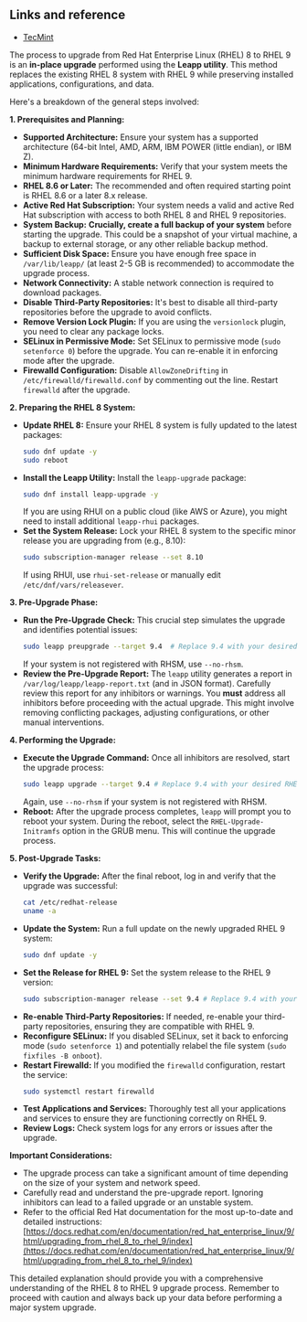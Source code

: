 ## Links and reference
 * [TecMint](https://www.tecmint.com/upgrade-rhel-8-to-rhel-9/)

The process to upgrade from Red Hat Enterprise Linux (RHEL) 8 to RHEL 9 is an **in-place upgrade** performed using the **Leapp utility**. This method replaces the existing RHEL 8 system with RHEL 9 while preserving installed applications, configurations, and data.

Here's a breakdown of the general steps involved:

**1. Prerequisites and Planning:**

* **Supported Architecture:** Ensure your system has a supported architecture (64-bit Intel, AMD, ARM, IBM POWER (little endian), or IBM Z).
* **Minimum Hardware Requirements:** Verify that your system meets the minimum hardware requirements for RHEL 9.
* **RHEL 8.6 or Later:** The recommended and often required starting point is RHEL 8.6 or a later 8.x release.
* **Active Red Hat Subscription:** Your system needs a valid and active Red Hat subscription with access to both RHEL 8 and RHEL 9 repositories.
* **System Backup:** **Crucially, create a full backup of your system** before starting the upgrade. This could be a snapshot of your virtual machine, a backup to external storage, or any other reliable backup method.
* **Sufficient Disk Space:** Ensure you have enough free space in `/var/lib/leapp/` (at least 2-5 GB is recommended) to accommodate the upgrade process.
* **Network Connectivity:** A stable network connection is required to download packages.
* **Disable Third-Party Repositories:** It's best to disable all third-party repositories before the upgrade to avoid conflicts.
* **Remove Version Lock Plugin:** If you are using the `versionlock` plugin, you need to clear any package locks.
* **SELinux in Permissive Mode:** Set SELinux to permissive mode (`sudo setenforce 0`) before the upgrade. You can re-enable it in enforcing mode after the upgrade.
* **Firewalld Configuration:** Disable `AllowZoneDrifting` in `/etc/firewalld/firewalld.conf` by commenting out the line. Restart `firewalld` after the upgrade.

**2. Preparing the RHEL 8 System:**

* **Update RHEL 8:** Ensure your RHEL 8 system is fully updated to the latest packages:
    ```bash
    sudo dnf update -y
    sudo reboot
    ```
* **Install the Leapp Utility:** Install the `leapp-upgrade` package:
    ```bash
    sudo dnf install leapp-upgrade -y
    ```
    If you are using RHUI on a public cloud (like AWS or Azure), you might need to install additional `leapp-rhui` packages.
* **Set the System Release:** Lock your RHEL 8 system to the specific minor release you are upgrading from (e.g., 8.10):
    ```bash
    sudo subscription-manager release --set 8.10
    ```
    If using RHUI, use `rhui-set-release` or manually edit `/etc/dnf/vars/releasever`.

**3. Pre-Upgrade Phase:**

* **Run the Pre-Upgrade Check:** This crucial step simulates the upgrade and identifies potential issues:
    ```bash
    sudo leapp preupgrade --target 9.4  # Replace 9.4 with your desired RHEL 9 minor release
    ```
    If your system is not registered with RHSM, use `--no-rhsm`.
* **Review the Pre-Upgrade Report:** The `leapp` utility generates a report in `/var/log/leapp/leapp-report.txt` (and in JSON format). Carefully review this report for any inhibitors or warnings. You **must** address all inhibitors before proceeding with the actual upgrade. This might involve removing conflicting packages, adjusting configurations, or other manual interventions.

**4. Performing the Upgrade:**

* **Execute the Upgrade Command:** Once all inhibitors are resolved, start the upgrade process:
    ```bash
    sudo leapp upgrade --target 9.4 # Replace 9.4 with your desired RHEL 9 minor release
    ```
    Again, use `--no-rhsm` if your system is not registered with RHSM.
* **Reboot:** After the upgrade process completes, `leapp` will prompt you to reboot your system. During the reboot, select the `RHEL-Upgrade-Initramfs` option in the GRUB menu. This will continue the upgrade process.

**5. Post-Upgrade Tasks:**

* **Verify the Upgrade:** After the final reboot, log in and verify that the upgrade was successful:
    ```bash
    cat /etc/redhat-release
    uname -a
    ```
* **Update the System:** Run a full update on the newly upgraded RHEL 9 system:
    ```bash
    sudo dnf update -y
    ```
* **Set the Release for RHEL 9:** Set the system release to the RHEL 9 version:
    ```bash
    sudo subscription-manager release --set 9.4 # Replace 9.4 with your actual RHEL 9 version
    ```
* **Re-enable Third-Party Repositories:** If needed, re-enable your third-party repositories, ensuring they are compatible with RHEL 9.
* **Reconfigure SELinux:** If you disabled SELinux, set it back to enforcing mode (`sudo setenforce 1`) and potentially relabel the file system (`sudo fixfiles -B onboot`).
* **Restart Firewalld:** If you modified the `firewalld` configuration, restart the service:
    ```bash
    sudo systemctl restart firewalld
    ```
* **Test Applications and Services:** Thoroughly test all your applications and services to ensure they are functioning correctly on RHEL 9.
* **Review Logs:** Check system logs for any errors or issues after the upgrade.

**Important Considerations:**

* The upgrade process can take a significant amount of time depending on the size of your system and network speed.
* Carefully read and understand the pre-upgrade report. Ignoring inhibitors can lead to a failed upgrade or an unstable system.
* Refer to the official Red Hat documentation for the most up-to-date and detailed instructions: [https://docs.redhat.com/en/documentation/red_hat_enterprise_linux/9/html/upgrading_from_rhel_8_to_rhel_9/index](https://docs.redhat.com/en/documentation/red_hat_enterprise_linux/9/html/upgrading_from_rhel_8_to_rhel_9/index)

This detailed explanation should provide you with a comprehensive understanding of the RHEL 8 to RHEL 9 upgrade process. Remember to proceed with caution and always back up your data before performing a major system upgrade.